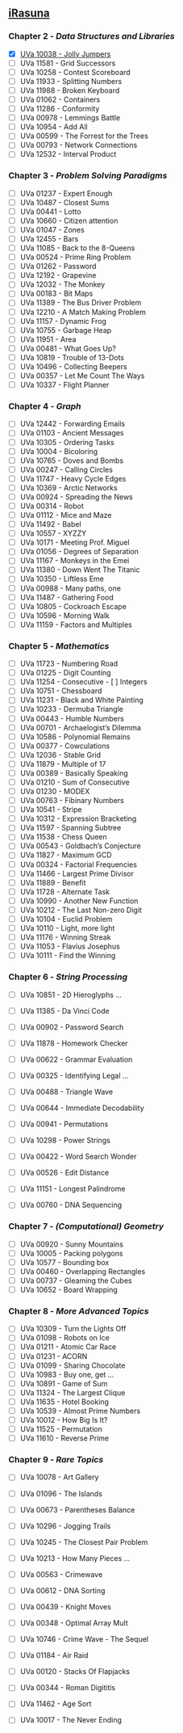 ## [iRasuna](https://github.com/iRasuna)

### Chapter 2 - _Data Structures and Libraries_

- [X] [UVa 10038 - Jolly Jumpers](Chapter%202/UVa%2010038.cpp)
- [ ] UVa 11581 - Grid Successors
- [ ] UVa 10258 - Contest Scoreboard
- [ ] UVa 11933 - Splitting Numbers
- [ ] UVa 11988 - Broken Keyboard
- [ ] UVa 01062 - Containers
- [ ] UVa 11286 - Conformity
- [ ] UVa 00978 - Lemmings Battle
- [ ] UVa 10954 - Add All
- [ ] UVa 00599 - The Forrest for the Trees
- [ ] UVa 00793 - Network Connections
- [ ] UVa 12532 - Interval Product

### Chapter 3 - _Problem Solving Paradigms_

- [ ] UVa 01237 - Expert Enough
- [ ] UVa 10487 - Closest Sums
- [ ] UVa 00441 - Lotto
- [ ] UVa 10660 - Citizen attention
- [ ] UVa 01047 - Zones 
- [ ] UVa 12455 - Bars
- [ ] UVa 11085 - Back to the 8-Queens
- [ ] UVa 00524 - Prime Ring Problem
- [ ] UVa 01262 - Password
- [ ] UVa 12192 - Grapevine
- [ ] UVa 12032 - The Monkey
- [ ] UVa 00183 - Bit Maps  
- [ ] UVa 11389 - The Bus Driver Problem
- [ ] UVa 12210 - A Match Making Problem  					
- [ ] UVa 11157 - Dynamic Frog
- [ ] UVa 10755 - Garbage Heap  
- [ ] UVa 11951 - Area  	
- [ ] UVa 00481 - What Goes Up? 
- [ ] UVa 10819 - Trouble of 13-Dots 
- [ ] UVa 10496 - Collecting Beepers 
- [ ] UVa 00357 - Let Me Count The Ways 		
- [ ] UVa 10337 - Flight Planner

### Chapter 4 - _Graph_

- [ ] UVa 12442 - Forwarding Emails 
- [ ] UVa 01103 - Ancient Messages 
- [ ] UVa 10305 - Ordering Tasks		
- [ ] UVa 10004 - Bicoloring 	
- [ ] UVa 10765 - Doves and Bombs 
- [ ] UVa 00247 - Calling Circles
- [ ] UVa 11747 - Heavy Cycle Edges 
- [ ] UVa 10369 - Arctic Networks  
- [ ] UVa 00924 - Spreading the News 
- [ ] UVa 00314 - Robot 
- [ ] UVa 01112 - Mice and Maze  
- [ ] UVa 11492 - Babel  
- [ ] UVa 10557 - XYZZY 
- [ ] UVa 10171 - Meeting Prof. Miguel 
- [ ] UVa 01056 - Degrees of Separation  
- [ ] UVa 11167 - Monkeys in the Emei 
- [ ] UVa 11380 - Down Went The Titanic 
- [ ] UVa 10350 - Liftless Eme  
- [ ] UVa 00988 - Many paths, one 	
- [ ] UVa 11487 - Gathering Food 
- [ ] UVa 10805 - Cockroach Escape 		
- [ ] UVa 10596  - Morning Walk 
- [ ] UVa 11159 - Factors and Multiples

### Chapter 5 - _Mathematics_

- [ ] UVa 11723 - Numbering Road	
- [ ] UVa 01225 - Digit Counting 
- [ ] UVa 11254 - Consecutive - [ ] Integers 
- [ ] UVa 10751 - Chessboard 
- [ ] UVa 11231 - Black and White Painting 
- [ ] UVa 10233 - Dermuba Triangle 
- [ ] UVa 00443 - Humble Numbers  
- [ ] UVa 00701 - Archaelogist’s Dilemma 
- [ ] UVa 10586 - Polynomial Remains
- [ ] UVa 00377 - Cowculations 
- [ ] UVa 12036 - Stable Grid  
- [ ] UVa 11879 - Multiple of 17 
- [ ] UVa 00389 - Basically Speaking 
- [ ] UVa 01210 - Sum of Consecutive  
- [ ] UVa 01230 - MODEX 
- [ ] UVa 00763 - Fibinary Numbers  
- [ ] UVa 10541 - Stripe 
- [ ] UVa 10312 - Expression Bracketing 
- [ ] UVa 11597 - Spanning Subtree  
- [ ] UVa 11538 - Chess Queen  
- [ ] UVa 00543 - Goldbach’s Conjecture  
- [ ] UVa 11827 - Maximum GCD  
- [ ] UVa 00324 - Factorial Frequencies 
- [ ] UVa 11466 - Largest Prime Divisor 
- [ ] UVa 11889 - Benefit  
- [ ] UVa 11728 - Alternate Task 
- [ ] UVa 10990 - Another New Function  
- [ ] UVa 10212 - The Last Non-zero Digit 
- [ ] UVa 10104 - Euclid Problem 
- [ ] UVa 10110 - Light, more light 
- [ ] UVa 11176 - Winning Streak 
- [ ] UVa 11053 - Flavius Josephus 
- [ ] UVa 10111 - Find the Winning

### Chapter 6 - _String Processing_

- [ ] UVa 10851 - 2D Hieroglyphs ...
- [ ] UVa 11385 - Da Vinci Code
- [ ] UVa 00902 - Password Search
- [ ] UVa 11878 - Homework Checker
- [ ] UVa 00622 - Grammar Evaluation
- [ ] UVa 00325 - Identifying Legal ...
- [ ] UVa 00488 - Triangle Wave
- [ ] UVa 00644 - Immediate Decodability
- [ ] UVa 00941 - Permutations
- [ ] UVa 10298 - Power Strings
- [ ] UVa 00422 - Word Search Wonder
- [ ] UVa 00526 - Edit Distance
- [ ] UVa 11151 - Longest Palindrome
- [ ] UVa 00760 - DNA Sequencing 


### Chapter 7 - _(Computational) Geometry_

- [ ] UVa 00920 - Sunny Mountains
- [ ] UVa 10005 - Packing polygons 
- [ ] UVa 10577 - Bounding box
- [ ] UVa 00460 - Overlapping Rectangles
- [ ] UVa 00737 - Gleaming the Cubes
- [ ] UVa 10652 - Board Wrapping

### Chapter 8 - _More Advanced Topics_

- [ ] UVa 10309 - Turn the Lights Off
- [ ] UVa 01098 - Robots on Ice 
- [ ] UVa 01211 - Atomic Car Race 
- [ ] UVa 01231 - ACORN
- [ ] UVa 01099 - Sharing Chocolate
- [ ] UVa 10983 - Buy one, get ... 
- [ ] UVa 10891 - Game of Sum
- [ ] UVa 11324 - The Largest Clique
- [ ] UVa 11635 - Hotel Booking
- [ ] UVa 10539 - Almost Prime Numbers
- [ ] UVa 10012 - How Big Is It?
- [ ] UVa 11525 - Permutation
- [ ] UVa 11610 - Reverse Prime

### Chapter 9 - _Rare Topics_

- [ ] UVa 10078 - Art Gallery
- [ ] UVa 01096 - The Islands
- [ ] UVa 00673 - Parentheses Balance
- [ ] UVa 10296 - Jogging Trails
- [ ] UVa 10245 - The Closest Pair Problem 
- [ ] UVa 10213 - How Many Pieces ...
- [ ] UVa 00563 - Crimewave
- [ ] UVa 00612 - DNA Sorting 
- [ ] UVa 00439 - Knight Moves
- [ ] UVa 00348 - Optimal Array Mult 
- [ ] UVa 10746 - Crime Wave - The Sequel
- [ ] UVa 01184 - Air Raid
- [ ] UVa 00120 - Stacks Of Flapjacks
- [ ] UVa 00344 - Roman Digititis 
- [ ] UVa 11462 - Age Sort
- [ ] UVa 10017 - The Never Ending


